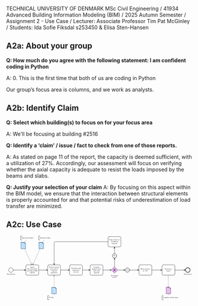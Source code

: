TECHNICAL UNIVERSITY OF DENMARK MSc Civil Engineering / 41934 Advanced Building Information Modeling (BIM) / 2025 Autumn Semester / Assignment 2 - Use Case / Lecturer: Associate Professor Tim Pat McGinley / Students: Ida Sofie Fiksdal s253450 & Elisa Sten-Hansen  

## A2a: About your group

**Q: How much do you agree with the following statement: I am confident coding in Python**

A: 0. This is the first time that both of us are coding in Python

Our group’s focus area is columns, and we work as analysts.

## A2b: Identify Claim

**Q: Select which building(s) to focus on for your focus area**

A: We'll be focusing at building #2516

**Q: Identify a ‘claim’ / issue / fact to check from one of those reports.**

A: As stated on page 11 of the report, the capacity is deemed sufficient, with a utilization of 27%. Accordingly, our assessment will focus on verifying whether the axial capacity is adequate to resist the loads imposed by the beams and slabs.

**Q: Justify your selection of your claim**
A: By focusing on this aspect within the BIM model, we ensure that the interaction between structural elements is properly accounted for and that potential risks of underestimation of load transfer are minimized.


## A2c: Use Case


<?xml version="1.0" encoding="utf-8"?>
<!-- created with bpmn-js / http://bpmn.io -->
<!DOCTYPE svg PUBLIC "-//W3C//DTD SVG 1.1//EN" "http://www.w3.org/Graphics/SVG/1.1/DTD/svg11.dtd">
<svg xmlns="http://www.w3.org/2000/svg" xmlns:xlink="http://www.w3.org/1999/xlink" width="1449" height="504" viewBox="137 71 1449 504" version="1.1"><defs><pattern id="djs-grid-pattern-824272" width="10" height="10" patternUnits="userSpaceOnUse"><circle cx="0.5" cy="0.5" r="0.5" style="fill: rgb(204, 204, 204);"/></pattern></defs><g class="djs-group"><g class="djs-element djs-shape" data-element-id="StartEvent_1i1kc29" style="display: block;" transform="matrix(1 0 0 1 156 322)"><g class="djs-visual"><circle cx="18" cy="18" r="18" style="stroke-linecap: round; stroke-linejoin: round; stroke: rgb(34, 36, 42); stroke-width: 2px; fill: white; fill-opacity: 0.95;"/></g><rect class="djs-hit djs-hit-all" x="0" y="0" width="36" height="36" style="fill: none; stroke-opacity: 0; stroke: white; stroke-width: 15px;"/><circle cx="18" cy="18" r="23" class="djs-outline" style="fill: none;"/></g></g><g class="djs-group"><g class="djs-element djs-shape" data-element-id="Activity_0xpisb7" style="display: block;" transform="matrix(1 0 0 1 290 300)"><g class="djs-visual"><rect x="0" y="0" width="100" height="80" rx="10" ry="10" style="stroke-linecap: round; stroke-linejoin: round; stroke: rgb(34, 36, 42); stroke-width: 2px; fill: white; fill-opacity: 0.95;"/><text lineHeight="1.2" class="djs-label" style="font-family: Arial, sans-serif; font-size: 12px; font-weight: normal; fill: rgb(34, 36, 42);"><tspan x="32.6630859375" y="22">Import </tspan><tspan x="10.71640396118164" y="36.4">Structural data </tspan><tspan x="9.974998474121094" y="50.8">and adjust BIM </tspan><tspan x="31.76367074251175" y="65.19999999999999">takeoff</tspan></text></g><rect class="djs-hit djs-hit-all" x="0" y="0" width="100" height="80" style="fill: none; stroke-opacity: 0; stroke: white; stroke-width: 15px;"/><rect x="-5" y="-5" rx="14" width="110" height="90" class="djs-outline" style="fill: none;"/></g></g><g class="djs-group"><g class="djs-element djs-shape" data-element-id="DataObjectReference_064n964" style="display: block;" transform="matrix(1 0 0 1 252 125)"><g class="djs-visual"><path d="m 0,0 28.23529411764706,0 7.058823529411765,8.196721311475411 0,40.98360655737705 -35.294117647058826,0 0,-49.18032786885246 28.23529411764706,0 0,8.196721311475411 7.058823529411765,0" style="fill: rgb(187, 222, 251); stroke-linecap: round; stroke-linejoin: round; stroke: rgb(13, 67, 114); stroke-width: 2px; fill-opacity: 0.95;"/></g><rect class="djs-hit djs-hit-all" x="0" y="0" width="36" height="50" style="fill: none; stroke-opacity: 0; stroke: white; stroke-width: 15px;"/><path d="M44.7648 11.3263L36.9892 2.64074C36.0451 1.58628 34.5651 0.988708 33.1904 0.988708H5.98667C3.22688 0.988708 0.989624 3.34892 0.989624 6.26039V55.0235C0.989624 57.9349 3.22688 60.2952 5.98667 60.2952H40.966C43.7257 60.2952 45.963 57.9349 45.963 55.0235V14.9459C45.963 13.5998 45.6407 12.3048 44.7648 11.3263Z" transform="translate(-6, -6)" class="djs-outline" style="stroke-width: 2px; fill: none;"/></g></g><g class="djs-group"><g class="djs-element djs-shape" data-element-id="DataObjectReference_1abedue" style="display: block;" transform="matrix(1 0 0 1 392 125)"><g class="djs-visual"><path d="m 0,0 28.23529411764706,0 7.058823529411765,8.196721311475411 0,40.98360655737705 -35.294117647058826,0 0,-49.18032786885246 28.23529411764706,0 0,8.196721311475411 7.058823529411765,0" style="fill: rgb(187, 222, 251); stroke-linecap: round; stroke-linejoin: round; stroke: rgb(13, 67, 114); stroke-width: 2px; fill-opacity: 0.95;"/></g><rect class="djs-hit djs-hit-all" x="0" y="0" width="36" height="50" style="fill: none; stroke-opacity: 0; stroke: white; stroke-width: 15px;"/><path d="M44.7648 11.3263L36.9892 2.64074C36.0451 1.58628 34.5651 0.988708 33.1904 0.988708H5.98667C3.22688 0.988708 0.989624 3.34892 0.989624 6.26039V55.0235C0.989624 57.9349 3.22688 60.2952 5.98667 60.2952H40.966C43.7257 60.2952 45.963 57.9349 45.963 55.0235V14.9459C45.963 13.5998 45.6407 12.3048 44.7648 11.3263Z" transform="translate(-6, -6)" class="djs-outline" style="stroke-width: 2px; fill: none;"/></g></g><g class="djs-group"><g class="djs-element djs-shape" data-element-id="Activity_1ema9em" style="display: block;" transform="matrix(1 0 0 1 460 300)"><g class="djs-visual"><rect x="0" y="0" width="100" height="80" rx="10" ry="10" style="stroke-linecap: round; stroke-linejoin: round; stroke: rgb(34, 36, 42); stroke-width: 2px; fill: white; fill-opacity: 0.95;"/><text lineHeight="1.2" class="djs-label" style="font-family: Arial, sans-serif; font-size: 12px; font-weight: normal; fill: rgb(34, 36, 42);"><tspan x="10.318748474121094" y="22">Extract column </tspan><tspan x="19.318750381469727" y="36.4">geometry &amp; </tspan><tspan x="28.65625" y="50.8">material </tspan><tspan x="23.119335174560547" y="65.19999999999999">properties</tspan></text></g><rect class="djs-hit djs-hit-all" x="0" y="0" width="100" height="80" style="fill: none; stroke-opacity: 0; stroke: white; stroke-width: 15px;"/><rect x="-5" y="-5" rx="14" width="110" height="90" class="djs-outline" style="fill: none;"/></g></g><g class="djs-group"><g class="djs-element djs-shape" data-element-id="Activity_09p5p30" style="display: block;" transform="matrix(1 0 0 1 630 300)"><g class="djs-visual"><rect x="0" y="0" width="100" height="80" rx="10" ry="10" style="stroke-linecap: round; stroke-linejoin: round; stroke: rgb(34, 36, 42); stroke-width: 2px; fill: white; fill-opacity: 0.95;"/><text lineHeight="1.2" class="djs-label" style="font-family: Arial, sans-serif; font-size: 12px; font-weight: normal; fill: rgb(34, 36, 42);"><tspan x="10.974998474121094" y="29.200000000000003">Calculate axial </tspan><tspan x="20.585351943969727" y="43.6">capacity of </tspan><tspan x="27.458202362060547" y="58">columns</tspan></text></g><rect class="djs-hit djs-hit-all" x="0" y="0" width="100" height="80" style="fill: none; stroke-opacity: 0; stroke: white; stroke-width: 15px;"/><rect x="-5" y="-5" rx="14" width="110" height="90" class="djs-outline" style="fill: none;"/></g></g><g class="djs-group"><g class="djs-element djs-shape" data-element-id="Activity_0yje69h" style="display: block;" transform="matrix(1 0 0 1 790 300)"><g class="djs-visual"><rect x="0" y="0" width="100" height="80" rx="10" ry="10" style="stroke-linecap: round; stroke-linejoin: round; stroke: rgb(34, 36, 42); stroke-width: 2px; fill: white; fill-opacity: 0.95;"/><text lineHeight="1.2" class="djs-label" style="font-family: Arial, sans-serif; font-size: 12px; font-weight: normal; fill: rgb(34, 36, 42);"><tspan x="25.060155868530273" y="22">Compare </tspan><tspan x="14.438671112060547" y="36.4">applied loads </tspan><tspan x="25.71874886751175" y="50.8">with axial </tspan><tspan x="27.789257049560547" y="65.19999999999999">capacity</tspan></text></g><rect class="djs-hit djs-hit-all" x="0" y="0" width="100" height="80" style="fill: none; stroke-opacity: 0; stroke: white; stroke-width: 15px;"/><rect x="-5" y="-5" rx="14" width="110" height="90" class="djs-outline" style="fill: none;"/></g></g><g class="djs-group"><g class="djs-element djs-shape" data-element-id="Gateway_1bfnh4d" style="display: block;" transform="matrix(1 0 0 1 955 315)"><g class="djs-visual"><polygon points="25,0 50,25 25,50 0,25" style="stroke-linecap: round; stroke-linejoin: round; stroke: rgb(91, 23, 109); stroke-width: 2px; fill: rgb(225, 190, 231); fill-opacity: 0.95;"/><path d="m 16,15 7.42857142857143,9.714285714285715 -7.42857142857143,9.714285714285715 3.428571428571429,0 5.714285714285715,-7.464228571428572 5.714285714285715,7.464228571428572 3.428571428571429,0 -7.42857142857143,-9.714285714285715 7.42857142857143,-9.714285714285715 -3.428571428571429,0 -5.714285714285715,7.464228571428572 -5.714285714285715,-7.464228571428572 -3.428571428571429,0 z" style="fill: rgb(91, 23, 109); stroke-linecap: round; stroke-linejoin: round; stroke: rgb(91, 23, 109); stroke-width: 1px;"/></g><rect class="djs-hit djs-hit-all" x="0" y="0" width="50" height="50" style="fill: none; stroke-opacity: 0; stroke: white; stroke-width: 15px;"/><rect x="2" y="2" rx="4" width="46" height="46" class="djs-outline" style="transform-box: fill-box; transform: rotate(45deg); transform-origin: center center; fill: none;"/></g></g><g class="djs-group"><g class="djs-element djs-shape" data-element-id="Event_067xj8l" style="display: block;" transform="matrix(1 0 0 1 962 212)"><g class="djs-visual"><circle cx="18" cy="18" r="18" style="stroke-linecap: round; stroke-linejoin: round; stroke: rgb(34, 36, 42); stroke-width: 1.5px; fill: white; fill-opacity: 0.95;"/><circle cx="18" cy="18" r="15" style="stroke-linecap: round; stroke-linejoin: round; stroke: rgb(34, 36, 42); stroke-width: 1.5px; fill: none;"/></g><rect class="djs-hit djs-hit-all" x="0" y="0" width="36" height="36" style="fill: none; stroke-opacity: 0; stroke: white; stroke-width: 15px;"/><circle cx="18" cy="18" r="23" class="djs-outline" style="fill: none;"/></g></g><g class="djs-group"><g class="djs-element djs-shape" data-element-id="DataObjectReference_0061vg3" style="display: block;" transform="matrix(1 0 0 1 492 475)"><g class="djs-visual"><path d="m 0,0 28.23529411764706,0 7.058823529411765,8.196721311475411 0,40.98360655737705 -35.294117647058826,0 0,-49.18032786885246 28.23529411764706,0 0,8.196721311475411 7.058823529411765,0" style="fill: rgb(187, 222, 251); stroke-linecap: round; stroke-linejoin: round; stroke: rgb(13, 67, 114); stroke-width: 2px; fill-opacity: 0.95;"/></g><rect class="djs-hit djs-hit-all" x="0" y="0" width="36" height="50" style="fill: none; stroke-opacity: 0; stroke: white; stroke-width: 15px;"/><path d="M44.7648 11.3263L36.9892 2.64074C36.0451 1.58628 34.5651 0.988708 33.1904 0.988708H5.98667C3.22688 0.988708 0.989624 3.34892 0.989624 6.26039V55.0235C0.989624 57.9349 3.22688 60.2952 5.98667 60.2952H40.966C43.7257 60.2952 45.963 57.9349 45.963 55.0235V14.9459C45.963 13.5998 45.6407 12.3048 44.7648 11.3263Z" transform="translate(-6, -6)" class="djs-outline" style="stroke-width: 2px; fill: none;"/></g></g><g class="djs-group"><g class="djs-element djs-shape" data-element-id="Event_0tzs164" style="display: block;" transform="matrix(1 0 0 1 1062 322)"><g class="djs-visual"><circle cx="18" cy="18" r="18" style="stroke-linecap: round; stroke-linejoin: round; stroke: rgb(34, 36, 42); stroke-width: 1.5px; fill: white; fill-opacity: 0.95;"/><circle cx="18" cy="18" r="15" style="stroke-linecap: round; stroke-linejoin: round; stroke: rgb(34, 36, 42); stroke-width: 1.5px; fill: none;"/></g><rect class="djs-hit djs-hit-all" x="0" y="0" width="36" height="36" style="fill: none; stroke-opacity: 0; stroke: white; stroke-width: 15px;"/><circle cx="18" cy="18" r="23" class="djs-outline" style="fill: none;"/></g></g><g class="djs-group"><g class="djs-element djs-shape" data-element-id="Activity_1xs3jg0" style="display: block;" transform="matrix(1 0 0 1 1170 300)"><g class="djs-visual"><rect x="0" y="0" width="100" height="80" rx="10" ry="10" style="stroke-linecap: round; stroke-linejoin: round; stroke: rgb(34, 36, 42); stroke-width: 2px; fill: white; fill-opacity: 0.95;"/><text lineHeight="1.2" class="djs-label" style="font-family: Arial, sans-serif; font-size: 12px; font-weight: normal; fill: rgb(34, 36, 42);"><tspan x="12.458202362060547" y="36.4">Mark columns </tspan><tspan x="29.0625" y="50.8">as "OK"</tspan></text></g><rect class="djs-hit djs-hit-all" x="0" y="0" width="100" height="80" style="fill: none; stroke-opacity: 0; stroke: white; stroke-width: 15px;"/><rect x="-5" y="-5" rx="14" width="110" height="90" class="djs-outline" style="fill: none;"/></g></g><g class="djs-group"><g class="djs-element djs-shape" data-element-id="Activity_0n3sfap" style="display: block;" transform="matrix(1 0 0 1 930 80)"><g class="djs-visual"><rect x="0" y="0" width="100" height="80" rx="10" ry="10" style="stroke-linecap: round; stroke-linejoin: round; stroke: rgb(34, 36, 42); stroke-width: 2px; fill: white; fill-opacity: 0.95;"/><text lineHeight="1.2" class="djs-label" style="font-family: Arial, sans-serif; font-size: 12px; font-weight: normal; fill: rgb(34, 36, 42);"><tspan x="9.115428924560547" y="29.200000000000003">Flag column as </tspan><tspan x="19.2978515625" y="43.6">"insufficient </tspan><tspan x="25.85624885559082" y="58">capacity"</tspan></text></g><rect class="djs-hit djs-hit-all" x="0" y="0" width="100" height="80" style="fill: none; stroke-opacity: 0; stroke: white; stroke-width: 15px;"/><rect x="-5" y="-5" rx="14" width="110" height="90" class="djs-outline" style="fill: none;"/></g></g><g class="djs-group"><g class="djs-element djs-shape" data-element-id="Activity_1or5vqh" style="display: block;" transform="matrix(1 0 0 1 1350 300)"><g class="djs-visual"><rect x="0" y="0" width="100" height="80" rx="10" ry="10" style="stroke-linecap: round; stroke-linejoin: round; stroke: rgb(34, 36, 42); stroke-width: 2px; fill: white; fill-opacity: 0.95;"/><text lineHeight="1.2" class="djs-label" style="font-family: Arial, sans-serif; font-size: 12px; font-weight: normal; fill: rgb(34, 36, 42);"><tspan x="19.716405868530273" y="36.4">Generate a </tspan><tspan x="33.9931640625" y="50.8">report</tspan></text></g><rect class="djs-hit djs-hit-all" x="0" y="0" width="100" height="80" style="fill: none; stroke-opacity: 0; stroke: white; stroke-width: 15px;"/><rect x="-5" y="-5" rx="14" width="110" height="90" class="djs-outline" style="fill: none;"/></g></g><g class="djs-group"><g class="djs-element djs-shape" data-element-id="Event_146e62m" style="display: block;" transform="matrix(1 0 0 1 1532 322)"><g class="djs-visual"><circle cx="18" cy="18" r="18" style="stroke-linecap: round; stroke-linejoin: round; stroke: rgb(34, 36, 42); stroke-width: 4px; fill: white; fill-opacity: 0.95;"/></g><rect class="djs-hit djs-hit-all" x="0" y="0" width="36" height="36" style="fill: none; stroke-opacity: 0; stroke: white; stroke-width: 15px;"/><circle cx="18" cy="18" r="24" class="djs-outline" style="fill: none;"/></g></g><g class="djs-group"><g class="djs-element djs-shape" data-element-id="DataObjectReference_1ng9t1b" style="display: block;" transform="matrix(1 0 0 1 1382 475)"><g class="djs-visual"><path d="m 0,0 28.23529411764706,0 7.058823529411765,8.196721311475411 0,40.98360655737705 -35.294117647058826,0 0,-49.18032786885246 28.23529411764706,0 0,8.196721311475411 7.058823529411765,0" style="fill: rgb(225, 190, 231); stroke-linecap: round; stroke-linejoin: round; stroke: rgb(91, 23, 109); stroke-width: 2px; fill-opacity: 0.95;"/></g><rect class="djs-hit djs-hit-all" x="0" y="0" width="36" height="50" style="fill: none; stroke-opacity: 0; stroke: white; stroke-width: 15px;"/><path d="M44.7648 11.3263L36.9892 2.64074C36.0451 1.58628 34.5651 0.988708 33.1904 0.988708H5.98667C3.22688 0.988708 0.989624 3.34892 0.989624 6.26039V55.0235C0.989624 57.9349 3.22688 60.2952 5.98667 60.2952H40.966C43.7257 60.2952 45.963 57.9349 45.963 55.0235V14.9459C45.963 13.5998 45.6407 12.3048 44.7648 11.3263Z" transform="translate(-6, -6)" class="djs-outline" style="stroke-width: 2px; fill: none;"/></g></g><g class="djs-group"><g class="djs-element djs-connection" data-element-id="Association_1xwj2po" style="display: block;"><g class="djs-visual"><path data-corner-radius="5" style="fill: none; stroke-linecap: round; stroke-linejoin: round; stroke: rgb(34, 36, 42); stroke-width: 2px; stroke-dasharray: 0, 5;" d="M283,125L292,106"/></g><path d="M283,125L292,106" class="djs-hit djs-hit-stroke" style="fill: none; stroke-opacity: 0; stroke: white; stroke-width: 15px;"/><rect x="278" y="101" rx="4" width="19" height="29" class="djs-outline" style="fill: none;"/></g></g><g class="djs-group"><g class="djs-element djs-connection" data-element-id="Association_0jyk7l6" style="display: block;"><g class="djs-visual"><path data-corner-radius="5" style="fill: none; stroke-linecap: round; stroke-linejoin: round; stroke: rgb(34, 36, 42); stroke-width: 2px; stroke-dasharray: 0, 5;" d="M423,125L432,106"/></g><path d="M423,125L432,106" class="djs-hit djs-hit-stroke" style="fill: none; stroke-opacity: 0; stroke: white; stroke-width: 15px;"/><rect x="418" y="101" rx="4" width="19" height="29" class="djs-outline" style="fill: none;"/></g></g><g class="djs-group"><g class="djs-element djs-connection" data-element-id="Association_0uub13v" style="display: block;"><g class="djs-visual"><path data-corner-radius="5" style="fill: none; stroke-linecap: round; stroke-linejoin: round; stroke: rgb(34, 36, 42); stroke-width: 2px; stroke-dasharray: 0, 5;" d="M510,525L510,540"/></g><path d="M510,525L510,540" class="djs-hit djs-hit-stroke" style="fill: none; stroke-opacity: 0; stroke: white; stroke-width: 15px;"/><rect x="505" y="520" rx="4" width="10" height="25" class="djs-outline" style="fill: none;"/></g></g><g class="djs-group"><g class="djs-element djs-connection" data-element-id="Association_15yy5ea" style="display: block;"><g class="djs-visual"><path data-corner-radius="5" style="fill: none; stroke-linecap: round; stroke-linejoin: round; stroke: rgb(34, 36, 42); stroke-width: 2px; stroke-dasharray: 0, 5;" d="M1400,525L1400,540"/></g><path d="M1400,525L1400,540" class="djs-hit djs-hit-stroke" style="fill: none; stroke-opacity: 0; stroke: white; stroke-width: 15px;"/><rect x="1395" y="520" rx="4" width="10" height="25" class="djs-outline" style="fill: none;"/></g></g><g class="djs-group"><g class="djs-element djs-shape" data-element-id="TextAnnotation_0zqq2rq" style="display: block;" transform="matrix(1 0 0 1 390 76)"><g class="djs-visual"><rect x="0" y="0" width="100" height="30" rx="0" ry="0" style="stroke-linecap: round; stroke-linejoin: round; stroke: none; stroke-width: 2px; fill: none;"/><path d="m 0, 0 m 10,0 l -10,0 l 0,30 l 10,0" style="fill: none; stroke-linecap: round; stroke-linejoin: round; stroke: rgb(34, 36, 42); stroke-width: 2px;"/><text lineHeight="1.2" class="djs-label" style="font-family: Arial, sans-serif; font-size: 12px; font-weight: normal; fill: rgb(34, 36, 42);"><tspan x="7" y="17.799999999999997">Data from slabs</tspan></text></g><rect class="djs-hit djs-hit-all" x="0" y="0" width="100" height="30" style="fill: none; stroke-opacity: 0; stroke: white; stroke-width: 15px;"/><rect x="-5" y="-5" rx="4" width="110" height="40" class="djs-outline" style="fill: none;"/></g></g><g class="djs-group"><g class="djs-element djs-shape" data-element-id="Event_067xj8l_label" style="display: block;" transform="matrix(1 0 0 1 972 223)"><g class="djs-visual"><text lineHeight="1.2" class="djs-label" style="font-family: Arial, sans-serif; font-size: 11px; font-weight: normal; fill: rgb(34, 36, 42);"><tspan x="0" y="9.899999999999999">No</tspan></text></g><rect class="djs-hit djs-hit-all" x="0" y="0" width="15" height="14" style="fill: none; stroke-opacity: 0; stroke: white; stroke-width: 15px;"/><rect x="-5" y="-5" rx="4" width="25" height="24" class="djs-outline" style="fill: none;"/></g></g><g class="djs-group"><g class="djs-element djs-shape" data-element-id="TextAnnotation_1aaudfq" style="display: block;" transform="matrix(1 0 0 1 250 76)"><g class="djs-visual"><rect x="0" y="0" width="140" height="30" rx="0" ry="0" style="stroke-linecap: round; stroke-linejoin: round; stroke: none; stroke-width: 2px; fill: none;"/><path d="m 0, 0 m 10,0 l -10,0 l 0,30 l 10,0" style="fill: none; stroke-linecap: round; stroke-linejoin: round; stroke: rgb(34, 36, 42); stroke-width: 2px;"/><text lineHeight="1.2" class="djs-label" style="font-family: Arial, sans-serif; font-size: 12px; font-weight: normal; fill: rgb(34, 36, 42);"><tspan x="7" y="17.799999999999997">Data from beams</tspan></text></g><rect class="djs-hit djs-hit-all" x="0" y="0" width="140" height="30" style="fill: none; stroke-opacity: 0; stroke: white; stroke-width: 15px;"/><rect x="-5" y="-5" rx="4" width="150" height="40" class="djs-outline" style="fill: none;"/></g></g><g class="djs-group"><g class="djs-element djs-shape" data-element-id="Event_0tzs164_label" style="display: block;" transform="matrix(1 0 0 1 1071 333)"><g class="djs-visual"><text lineHeight="1.2" class="djs-label" style="font-family: Arial, sans-serif; font-size: 11px; font-weight: normal; fill: rgb(34, 36, 42);"><tspan x="0" y="9.899999999999999">Yes</tspan></text></g><rect class="djs-hit djs-hit-all" x="0" y="0" width="18" height="14" style="fill: none; stroke-opacity: 0; stroke: white; stroke-width: 15px;"/><rect x="-5" y="-5" rx="4" width="28" height="24" class="djs-outline" style="fill: none;"/></g></g><g class="djs-group"><g class="djs-element djs-shape" data-element-id="StartEvent_1i1kc29_label" style="display: block;" transform="matrix(1 0 0 1 142 365)"><g class="djs-visual"><text lineHeight="1.2" class="djs-label" style="font-family: Arial, sans-serif; font-size: 11px; font-weight: normal; fill: rgb(34, 36, 42);"><tspan x="0" y="9.899999999999999">Start process</tspan></text></g><rect class="djs-hit djs-hit-all" x="0" y="0" width="65" height="14" style="fill: none; stroke-opacity: 0; stroke: white; stroke-width: 15px;"/><rect x="-5" y="-5" rx="4" width="75" height="24" class="djs-outline" style="fill: none;"/></g></g><g class="djs-group"><g class="djs-element djs-shape" data-element-id="Gateway_1bfnh4d_label" style="display: block;" transform="matrix(1 0 0 1 953 376)"><g class="djs-visual"><text lineHeight="1.2" class="djs-label" style="font-family: Arial, sans-serif; font-size: 11px; font-weight: normal; fill: rgb(91, 23, 109);"><tspan x="0" y="9.899999999999999">Acceptable </tspan><tspan x="7.5545894503593445" y="23.099999999999998">results?</tspan></text></g><rect class="djs-hit djs-hit-all" x="0" y="0" width="54" height="27" style="fill: none; stroke-opacity: 0; stroke: white; stroke-width: 15px;"/><rect x="-5" y="-5" rx="4" width="64" height="37" class="djs-outline" style="fill: none;"/></g></g><g class="djs-group"><g class="djs-element djs-shape" data-element-id="TextAnnotation_1i7x2j6" style="display: block;" transform="matrix(1 0 0 1 460 540)"><g class="djs-visual"><rect x="0" y="0" width="100" height="30" rx="0" ry="0" style="stroke-linecap: round; stroke-linejoin: round; stroke: none; stroke-width: 2px; fill: none;"/><path d="m 0, 0 m 10,0 l -10,0 l 0,30 l 10,0" style="fill: none; stroke-linecap: round; stroke-linejoin: round; stroke: rgb(34, 36, 42); stroke-width: 2px;"/><text lineHeight="1.2" class="djs-label" style="font-family: Arial, sans-serif; font-size: 12px; font-weight: normal; fill: rgb(34, 36, 42);"><tspan x="7" y="17.799999999999997">IFC-file</tspan></text></g><rect class="djs-hit djs-hit-all" x="0" y="0" width="100" height="30" style="fill: none; stroke-opacity: 0; stroke: white; stroke-width: 15px;"/><rect x="-5" y="-5" rx="4" width="110" height="40" class="djs-outline" style="fill: none;"/></g></g><g class="djs-group"><g class="djs-element djs-shape" data-element-id="Event_146e62m_label" style="display: block;" transform="matrix(1 0 0 1 1519 365)"><g class="djs-visual"><text lineHeight="1.2" class="djs-label" style="font-family: Arial, sans-serif; font-size: 11px; font-weight: normal; fill: rgb(34, 36, 42);"><tspan x="0" y="9.899999999999999">End process</tspan></text></g><rect class="djs-hit djs-hit-all" x="0" y="0" width="62" height="14" style="fill: none; stroke-opacity: 0; stroke: white; stroke-width: 15px;"/><rect x="-5" y="-5" rx="4" width="72" height="24" class="djs-outline" style="fill: none;"/></g></g><g class="djs-group"><g class="djs-element djs-shape" data-element-id="TextAnnotation_1boohtm" style="display: block;" transform="matrix(1 0 0 1 1350 540)"><g class="djs-visual"><rect x="0" y="0" width="148" height="30" rx="0" ry="0" style="stroke-linecap: round; stroke-linejoin: round; stroke: none; stroke-width: 2px; fill: none;"/><path d="m 0, 0 m 10,0 l -10,0 l 0,30 l 10,0" style="fill: none; stroke-linecap: round; stroke-linejoin: round; stroke: rgb(34, 36, 42); stroke-width: 2px;"/><text lineHeight="1.2" class="djs-label" style="font-family: Arial, sans-serif; font-size: 12px; font-weight: normal; fill: rgb(34, 36, 42);"><tspan x="7" y="17.799999999999997">Capasity control report</tspan></text></g><rect class="djs-hit djs-hit-all" x="0" y="0" width="148" height="30" style="fill: none; stroke-opacity: 0; stroke: white; stroke-width: 15px;"/><rect x="-5" y="-5" rx="4" width="158" height="40" class="djs-outline" style="fill: none;"/></g></g><g class="djs-group"><g class="djs-element djs-connection" data-element-id="Flow_0fe7ftx" style="display: block;"><g class="djs-visual"><defs><marker id="marker-dx3x1z9pjo7w0ub50f3z37t2y" viewBox="0 0 20 20" refX="11" refY="10" markerWidth="10" markerHeight="10" orient="auto"><path d="M 1 5 L 11 10 L 1 15 Z" style="stroke-linecap: round; stroke-linejoin: round; stroke: rgb(34, 36, 42); stroke-width: 1px; fill: rgb(34, 36, 42);"/></marker></defs><path data-corner-radius="5" style="fill: none; stroke-linecap: round; stroke-linejoin: round; stroke: rgb(34, 36, 42); stroke-width: 2px; marker-end: url('#marker-dx3x1z9pjo7w0ub50f3z37t2y');" d="M192,340L290,340"/></g><path d="M192,340L290,340" class="djs-hit djs-hit-stroke" style="fill: none; stroke-opacity: 0; stroke: white; stroke-width: 15px;"/><rect x="187" y="335" rx="4" width="108" height="10" class="djs-outline" style="fill: none;"/></g></g><g class="djs-group"><g class="djs-element djs-connection" data-element-id="DataInputAssociation_1pv57ad" style="display: block;"><g class="djs-visual"><defs><marker id="marker-17gs3awagi1eag6bcpbtn5zd3" viewBox="0 0 20 20" refX="11" refY="10" markerWidth="10" markerHeight="10" orient="auto"><path d="M 1 5 L 11 10 L 1 15" style="fill: none; stroke-linecap: round; stroke-linejoin: round; stroke: rgb(34, 36, 42); stroke-width: 1.5px; stroke-dasharray: 10000, 1;"/></marker></defs><path data-corner-radius="5" style="fill: none; stroke-linecap: round; stroke-linejoin: round; stroke: rgb(34, 36, 42); stroke-width: 2px; marker-end: url('#marker-17gs3awagi1eag6bcpbtn5zd3'); stroke-dasharray: 0, 5;" d="M281,175L336,300"/></g><path d="M281,175L336,300" class="djs-hit djs-hit-stroke" style="fill: none; stroke-opacity: 0; stroke: white; stroke-width: 15px;"/><rect x="276" y="170" rx="4" width="65" height="135" class="djs-outline" style="fill: none;"/></g></g><g class="djs-group"><g class="djs-element djs-connection" data-element-id="DataInputAssociation_0u29lx0" style="display: block;"><g class="djs-visual"><defs><marker id="marker-226bflb7q8va16rgg5f7euf9h" viewBox="0 0 20 20" refX="11" refY="10" markerWidth="10" markerHeight="10" orient="auto"><path d="M 1 5 L 11 10 L 1 15" style="fill: none; stroke-linecap: round; stroke-linejoin: round; stroke: rgb(34, 36, 42); stroke-width: 1.5px; stroke-dasharray: 10000, 1;"/></marker></defs><path data-corner-radius="5" style="fill: none; stroke-linecap: round; stroke-linejoin: round; stroke: rgb(34, 36, 42); stroke-width: 2px; marker-end: url('#marker-226bflb7q8va16rgg5f7euf9h'); stroke-dasharray: 0, 5;" d="M399,175L344,300"/></g><path d="M399,175L344,300" class="djs-hit djs-hit-stroke" style="fill: none; stroke-opacity: 0; stroke: white; stroke-width: 15px;"/><rect x="339" y="170" rx="4" width="65" height="135" class="djs-outline" style="fill: none;"/></g></g><g class="djs-group"><g class="djs-element djs-connection" data-element-id="Flow_108j2g7" style="display: block;"><g class="djs-visual"><defs><marker id="marker-aq8pluvow2c9pd9ijkpr1ftsr" viewBox="0 0 20 20" refX="11" refY="10" markerWidth="10" markerHeight="10" orient="auto"><path d="M 1 5 L 11 10 L 1 15 Z" style="stroke-linecap: round; stroke-linejoin: round; stroke: rgb(34, 36, 42); stroke-width: 1px; fill: rgb(34, 36, 42);"/></marker></defs><path data-corner-radius="5" style="fill: none; stroke-linecap: round; stroke-linejoin: round; stroke: rgb(34, 36, 42); stroke-width: 2px; marker-end: url('#marker-aq8pluvow2c9pd9ijkpr1ftsr');" d="M390,340L460,340"/></g><path d="M390,340L460,340" class="djs-hit djs-hit-stroke" style="fill: none; stroke-opacity: 0; stroke: white; stroke-width: 15px;"/><rect x="385" y="335" rx="4" width="80" height="10" class="djs-outline" style="fill: none;"/></g></g><g class="djs-group"><g class="djs-element djs-connection" data-element-id="DataInputAssociation_07aoxfc" style="display: block;"><g class="djs-visual"><defs><marker id="marker-btw5fvrh8onsi0qyhjyesywn6" viewBox="0 0 20 20" refX="11" refY="10" markerWidth="10" markerHeight="10" orient="auto"><path d="M 1 5 L 11 10 L 1 15" style="fill: none; stroke-linecap: round; stroke-linejoin: round; stroke: rgb(34, 36, 42); stroke-width: 1.5px; stroke-dasharray: 10000, 1;"/></marker></defs><path data-corner-radius="5" style="fill: none; stroke-linecap: round; stroke-linejoin: round; stroke: rgb(34, 36, 42); stroke-width: 2px; marker-end: url('#marker-btw5fvrh8onsi0qyhjyesywn6'); stroke-dasharray: 0, 5;" d="M510,475L510,380"/></g><path d="M510,475L510,380" class="djs-hit djs-hit-stroke" style="fill: none; stroke-opacity: 0; stroke: white; stroke-width: 15px;"/><rect x="505" y="375" rx="4" width="10" height="105" class="djs-outline" style="fill: none;"/></g></g><g class="djs-group"><g class="djs-element djs-connection" data-element-id="Flow_14npee8" style="display: block;"><g class="djs-visual"><defs><marker id="marker-2jrqzdejeu8tqu8z1b9m5pmfk" viewBox="0 0 20 20" refX="11" refY="10" markerWidth="10" markerHeight="10" orient="auto"><path d="M 1 5 L 11 10 L 1 15 Z" style="stroke-linecap: round; stroke-linejoin: round; stroke: rgb(34, 36, 42); stroke-width: 1px; fill: rgb(34, 36, 42);"/></marker></defs><path data-corner-radius="5" style="fill: none; stroke-linecap: round; stroke-linejoin: round; stroke: rgb(34, 36, 42); stroke-width: 2px; marker-end: url('#marker-2jrqzdejeu8tqu8z1b9m5pmfk');" d="M930,120L515,120C512.5,120,510,122.5,510,125L510,300"/></g><path d="M930,120L510,120L510,300" class="djs-hit djs-hit-stroke" style="fill: none; stroke-opacity: 0; stroke: white; stroke-width: 15px;"/><rect x="505" y="115" rx="4" width="430" height="190" class="djs-outline" style="fill: none;"/></g></g><g class="djs-group"><g class="djs-element djs-connection" data-element-id="Flow_0hv5zxa" style="display: block;"><g class="djs-visual"><defs><marker id="marker-dhvuub2twfsg560n8zzo6x4kp" viewBox="0 0 20 20" refX="11" refY="10" markerWidth="10" markerHeight="10" orient="auto"><path d="M 1 5 L 11 10 L 1 15 Z" style="stroke-linecap: round; stroke-linejoin: round; stroke: rgb(34, 36, 42); stroke-width: 1px; fill: rgb(34, 36, 42);"/></marker></defs><path data-corner-radius="5" style="fill: none; stroke-linecap: round; stroke-linejoin: round; stroke: rgb(34, 36, 42); stroke-width: 2px; marker-end: url('#marker-dhvuub2twfsg560n8zzo6x4kp');" d="M560,340L630,340"/></g><path d="M560,340L630,340" class="djs-hit djs-hit-stroke" style="fill: none; stroke-opacity: 0; stroke: white; stroke-width: 15px;"/><rect x="555" y="335" rx="4" width="80" height="10" class="djs-outline" style="fill: none;"/></g></g><g class="djs-group"><g class="djs-element djs-connection" data-element-id="Flow_18sdzf4" style="display: block;"><g class="djs-visual"><defs><marker id="marker-ajgj18hpqby0uyte51p3etuyc" viewBox="0 0 20 20" refX="11" refY="10" markerWidth="10" markerHeight="10" orient="auto"><path d="M 1 5 L 11 10 L 1 15 Z" style="stroke-linecap: round; stroke-linejoin: round; stroke: rgb(34, 36, 42); stroke-width: 1px; fill: rgb(34, 36, 42);"/></marker></defs><path data-corner-radius="5" style="fill: none; stroke-linecap: round; stroke-linejoin: round; stroke: rgb(34, 36, 42); stroke-width: 2px; marker-end: url('#marker-ajgj18hpqby0uyte51p3etuyc');" d="M730,340L790,340"/></g><path d="M730,340L790,340" class="djs-hit djs-hit-stroke" style="fill: none; stroke-opacity: 0; stroke: white; stroke-width: 15px;"/><rect x="725" y="335" rx="4" width="70" height="10" class="djs-outline" style="fill: none;"/></g></g><g class="djs-group"><g class="djs-element djs-connection" data-element-id="Flow_1mek1rt" style="display: block;"><g class="djs-visual"><defs><marker id="marker-9zvxynazi1nokf9qrgu4szu8o" viewBox="0 0 20 20" refX="11" refY="10" markerWidth="10" markerHeight="10" orient="auto"><path d="M 1 5 L 11 10 L 1 15 Z" style="stroke-linecap: round; stroke-linejoin: round; stroke: rgb(34, 36, 42); stroke-width: 1px; fill: rgb(34, 36, 42);"/></marker></defs><path data-corner-radius="5" style="fill: none; stroke-linecap: round; stroke-linejoin: round; stroke: rgb(34, 36, 42); stroke-width: 2px; marker-end: url('#marker-9zvxynazi1nokf9qrgu4szu8o');" d="M890,340L955,340"/></g><path d="M890,340L955,340" class="djs-hit djs-hit-stroke" style="fill: none; stroke-opacity: 0; stroke: white; stroke-width: 15px;"/><rect x="885" y="335" rx="4" width="75" height="10" class="djs-outline" style="fill: none;"/></g></g><g class="djs-group"><g class="djs-element djs-connection" data-element-id="Flow_0yur435" style="display: block;"><g class="djs-visual"><defs><marker id="marker-bq4943jermk810ved938brvfi" viewBox="0 0 20 20" refX="11" refY="10" markerWidth="10" markerHeight="10" orient="auto"><path d="M 1 5 L 11 10 L 1 15 Z" style="stroke-linecap: round; stroke-linejoin: round; stroke: rgb(34, 36, 42); stroke-width: 1px; fill: rgb(34, 36, 42);"/></marker></defs><path data-corner-radius="5" style="fill: none; stroke-linecap: round; stroke-linejoin: round; stroke: rgb(34, 36, 42); stroke-width: 2px; marker-end: url('#marker-bq4943jermk810ved938brvfi');" d="M1005,340L1062,340"/></g><path d="M1005,340L1062,340" class="djs-hit djs-hit-stroke" style="fill: none; stroke-opacity: 0; stroke: white; stroke-width: 15px;"/><rect x="1000" y="335" rx="4" width="67" height="10" class="djs-outline" style="fill: none;"/></g></g><g class="djs-group"><g class="djs-element djs-connection" data-element-id="Flow_1lhwe9k" style="display: block;"><g class="djs-visual"><defs><marker id="marker-4abe8y9eh4e5mcck2rjj19w3w" viewBox="0 0 20 20" refX="11" refY="10" markerWidth="10" markerHeight="10" orient="auto"><path d="M 1 5 L 11 10 L 1 15 Z" style="stroke-linecap: round; stroke-linejoin: round; stroke: rgb(34, 36, 42); stroke-width: 1px; fill: rgb(34, 36, 42);"/></marker></defs><path data-corner-radius="5" style="fill: none; stroke-linecap: round; stroke-linejoin: round; stroke: rgb(34, 36, 42); stroke-width: 2px; marker-end: url('#marker-4abe8y9eh4e5mcck2rjj19w3w');" d="M980,315L980,248"/></g><path d="M980,315L980,248" class="djs-hit djs-hit-stroke" style="fill: none; stroke-opacity: 0; stroke: white; stroke-width: 15px;"/><rect x="975" y="243" rx="4" width="10" height="77" class="djs-outline" style="fill: none;"/></g></g><g class="djs-group"><g class="djs-element djs-connection" data-element-id="Flow_1fludlk" style="display: block;"><g class="djs-visual"><defs><marker id="marker-c09wfmy4iy44mq6ru8uz2yfek" viewBox="0 0 20 20" refX="11" refY="10" markerWidth="10" markerHeight="10" orient="auto"><path d="M 1 5 L 11 10 L 1 15 Z" style="stroke-linecap: round; stroke-linejoin: round; stroke: rgb(34, 36, 42); stroke-width: 1px; fill: rgb(34, 36, 42);"/></marker></defs><path data-corner-radius="5" style="fill: none; stroke-linecap: round; stroke-linejoin: round; stroke: rgb(34, 36, 42); stroke-width: 2px; marker-end: url('#marker-c09wfmy4iy44mq6ru8uz2yfek');" d="M980,212L980,160"/></g><path d="M980,212L980,160" class="djs-hit djs-hit-stroke" style="fill: none; stroke-opacity: 0; stroke: white; stroke-width: 15px;"/><rect x="975" y="155" rx="4" width="10" height="62" class="djs-outline" style="fill: none;"/></g></g><g class="djs-group"><g class="djs-element djs-connection" data-element-id="Flow_0mz45m9" style="display: block;"><g class="djs-visual"><defs><marker id="marker-ez5ewwbk6r26briyj9gh4akgf" viewBox="0 0 20 20" refX="11" refY="10" markerWidth="10" markerHeight="10" orient="auto"><path d="M 1 5 L 11 10 L 1 15 Z" style="stroke-linecap: round; stroke-linejoin: round; stroke: rgb(34, 36, 42); stroke-width: 1px; fill: rgb(34, 36, 42);"/></marker></defs><path data-corner-radius="5" style="fill: none; stroke-linecap: round; stroke-linejoin: round; stroke: rgb(34, 36, 42); stroke-width: 2px; marker-end: url('#marker-ez5ewwbk6r26briyj9gh4akgf');" d="M1098,340L1170,340"/></g><path d="M1098,340L1170,340" class="djs-hit djs-hit-stroke" style="fill: none; stroke-opacity: 0; stroke: white; stroke-width: 15px;"/><rect x="1093" y="335" rx="4" width="82" height="10" class="djs-outline" style="fill: none;"/></g></g><g class="djs-group"><g class="djs-element djs-connection" data-element-id="Flow_0xny9i6" style="display: block;"><g class="djs-visual"><defs><marker id="marker-96tqulo8t192xvwgf1hy1paa1" viewBox="0 0 20 20" refX="11" refY="10" markerWidth="10" markerHeight="10" orient="auto"><path d="M 1 5 L 11 10 L 1 15 Z" style="stroke-linecap: round; stroke-linejoin: round; stroke: rgb(34, 36, 42); stroke-width: 1px; fill: rgb(34, 36, 42);"/></marker></defs><path data-corner-radius="5" style="fill: none; stroke-linecap: round; stroke-linejoin: round; stroke: rgb(34, 36, 42); stroke-width: 2px; marker-end: url('#marker-96tqulo8t192xvwgf1hy1paa1');" d="M1270,340L1350,340"/></g><path d="M1270,340L1350,340" class="djs-hit djs-hit-stroke" style="fill: none; stroke-opacity: 0; stroke: white; stroke-width: 15px;"/><rect x="1265" y="335" rx="4" width="90" height="10" class="djs-outline" style="fill: none;"/></g></g><g class="djs-group"><g class="djs-element djs-connection" data-element-id="Flow_0z2ockt" style="display: block;"><g class="djs-visual"><defs><marker id="marker-2wen8vmtac0x1g9agfxqrsu1n" viewBox="0 0 20 20" refX="11" refY="10" markerWidth="10" markerHeight="10" orient="auto"><path d="M 1 5 L 11 10 L 1 15 Z" style="stroke-linecap: round; stroke-linejoin: round; stroke: rgb(34, 36, 42); stroke-width: 1px; fill: rgb(34, 36, 42);"/></marker></defs><path data-corner-radius="5" style="fill: none; stroke-linecap: round; stroke-linejoin: round; stroke: rgb(34, 36, 42); stroke-width: 2px; marker-end: url('#marker-2wen8vmtac0x1g9agfxqrsu1n');" d="M1450,340L1532,340"/></g><path d="M1450,340L1532,340" class="djs-hit djs-hit-stroke" style="fill: none; stroke-opacity: 0; stroke: white; stroke-width: 15px;"/><rect x="1445" y="335" rx="4" width="92" height="10" class="djs-outline" style="fill: none;"/></g></g><g class="djs-group"><g class="djs-element djs-connection" data-element-id="DataOutputAssociation_1awnaob" style="display: block;"><g class="djs-visual"><defs><marker id="marker-bcugx5sp9pdppwafkf8f5821z" viewBox="0 0 20 20" refX="11" refY="10" markerWidth="10" markerHeight="10" orient="auto"><path d="M 1 5 L 11 10 L 1 15" style="fill: none; stroke-linecap: round; stroke-linejoin: round; stroke: rgb(34, 36, 42); stroke-width: 1.5px; stroke-dasharray: 10000, 1;"/></marker></defs><path data-corner-radius="5" style="fill: none; stroke-linecap: round; stroke-linejoin: round; stroke: rgb(34, 36, 42); stroke-width: 2px; marker-end: url('#marker-bcugx5sp9pdppwafkf8f5821z'); stroke-dasharray: 0, 5;" d="M1399,380L1398,475"/></g><path d="M1399,380L1398,475" class="djs-hit djs-hit-stroke" style="fill: none; stroke-opacity: 0; stroke: white; stroke-width: 15px;"/><rect x="1393" y="375" rx="4" width="11" height="105" class="djs-outline" style="fill: none;"/></g></g></svg>
